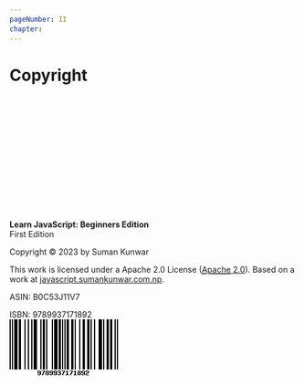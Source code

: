 ```yaml
---
pageNumber: II
chapter: 
---
```


# Copyright

<br/>
<br/>
<br/>
<br/>
<br/>
<br/>
<br/>
<br/>
<br/>
<br/>
<br/>
<br/>


**Learn JavaScript: Beginners Edition**  
First Edition

Copyright © 2023 by Suman Kunwar




This work is licensed under a Apache 2.0 License  ([<abbr title="Apache">Apache</abbr> 2.0](http://www.apache.org/licenses/LICENSE-2.0)).
Based on a work at [javascript.sumankunwar.com.np](https://javascript.sumankunwar.com.np/).

ASIN: B0C53J11V7

ISBN: 9789937171892
<br/>
![ISBN](../.gitbook/assets/isbn.png)



